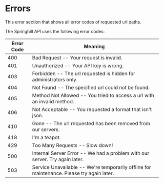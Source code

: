# Errors

<aside class="notice">
This error section that shows all error codes of requested url paths.
</aside>

The Springhill API uses the following error codes:


Error Code | Meaning
---------- | -------
400 | Bad Request -- Your request is invalid.
401 | Unauthorized -- Your API key is wrong.
403 | Forbidden -- The url requested is hidden for administrators only.
404 | Not Found -- The specified url could not be found.
405 | Method Not Allowed -- You tried to access a url with an invalid method.
406 | Not Acceptable -- You requested a format that isn't json.
410 | Gone -- The url requested has been removed from our servers.
418 | I'm a teapot.
429 | Too Many Requests --  Slow down!
500 | Internal Server Error -- We had a problem with our server. Try again later.
503 | Service Unavailable -- We're temporarily offline for maintenance. Please try again later.
